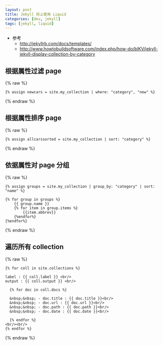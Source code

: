 ```yaml
---
layout: post
title: Jekyll 将上使用 Liquid
categories: [dev, jekyll]
tags: [jekyll, liquid]
---
```


* 参考
  * <http://jekyllrb.com/docs/templates/>
  * <http://www.howtobuildsoftware.com/index.php/how-do/blKV/jekyll-jekyll-display-collection-by-category>


## 根据属性过滤 page

{% raw %}
~~~ liquid
{% assign newcars = site.my_collection | where: "category", "new" %}
~~~
{% endraw %}



## 根据属性排序 page

{% raw %}
~~~ liquid
{% assign allcarssorted = site.my_collection | sort: "category" %}
~~~
{% endraw %}


## 依据属性对 page 分组

{% raw %}
~~~ liquid
{% assign groups = site.my_collection | group_by: "category" | sort: "name" %}

{% for group in groups %}
    {{ group.name }}
    {% for item in group.items %}
        {{item.abbrev}}
    {%endfor%}
{%endfor%}
~~~
{% endraw %}


## 遍历所有 collection

{% raw %}
~~~ liquid
{% for coll in site.collections %}

label : {{ coll.label }} <br/>
output : {{ coll.output }} <br/>

  {% for doc in coll.docs %}

  &nbsp;&nbsp; - doc.title : {{ doc.title }}<br/>
  &nbsp;&nbsp; - doc.url : {{ doc.url }}<br/>
  &nbsp;&nbsp; - doc.path : {{ doc.path }}<br/>
  &nbsp;&nbsp; - doc.date : {{ doc.date }}<br/>

  {% endfor %}
<br/><br/>
{% endfor %}
~~~
{% endraw %}


